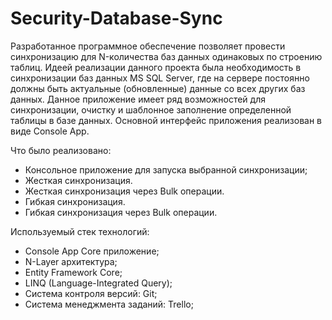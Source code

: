 # Security-Database-Sync

Разработанное программное обеспечение позволяет провести синхронизацию для N-количества баз данных одинаковых по строению таблиц. Идеей реализации данного проекта была необходимость в синхронизации баз данных MS SQL Server, где на сервере постоянно должны быть актуальные (обновленные) данные со всех других баз данных. Данное приложение имеет ряд возможностей для синхронизации, очистку и шаблонное заполнение определенной таблицы в базе данных. Основной интерфейс приложения реализован в виде Console App.

Что было реализовано:
- Консольное приложение для запуска выбранной синхронизации;
- Жесткая синхронизация.
- Жесткая синхронизация через Bulk операции.
- Гибкая синхронизация.
- Гибкая синхронизация через Bulk операции.

Используемый стек технологий:
- Console App Core приложение;
- N-Layer архитектура;
- Entity Framework Core;
- LINQ (Language-Integrated Query);
- Система контроля версий: Git;
- Система менеджмента заданий: Trello;
